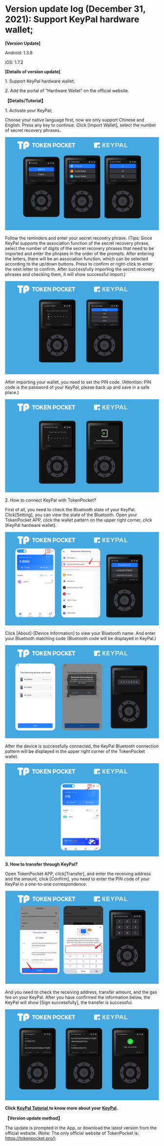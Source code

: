 # Version update log (December 31, 2021): Support KeyPal hardware wallet;

**\[Version Update]**

Android: 1.3.8

iOS: 1.7.2

**\[Details of version update]**

1\. Support KeyPal hardware wallet;

2\. Add the portal of “Hardware Wallet” on the official website.

**【Details/Tutorial】**

1\. Activate your KeyPal;

Choose your native language first, now we only support Chinese and English. Press any key to continue. Click \[Import Wallet], select the number of secret recovery phrases.

![](<../../.gitbook/assets/image (40).png>)

Follow the reminders and enter your secret recovery phrase. (Tips: Since KeyPal supports the association function of the secret recovery phrase, select the number of digits of the secret recovery phrases that need to be imported and enter the phrases in the order of the prompts. After entering the letters, there will be an association function, which can be selected according to the up/down buttons. Press to confirm or right-click to enter the next letter to confirm. After successfully importing the secret recovery phrases and checking them, it will show successful import.)

![](<../../.gitbook/assets/image (51).png>)

After importing your wallet, you need to set the PIN code. (Attention: PIN code is the password of your KeyPal, please back up and save in a safe place.)

![](<../../.gitbook/assets/image (44) (1).png>)

2\. How to connect KeyPal with TokenPocket?

First of all, you need to check the Bluetooth state of your KeyPal. Click\[Setting], you can view the state of the Bluetooth. Open your TokenPocket APP, click the wallet pattern on the upper right corner, click \[KeyPal hardware wallet].

![](../../.gitbook/assets/100.png)

Click \[About]-\[Device Information] to view your Bluetooth name. And enter your Bluetooth matching code (Bluetooth code will be displayed in KeyPal.)

![](<../../.gitbook/assets/image (45).png>)

After the device is successfully connected, the KeyPal Bluetooth connection pattern will be displayed in the upper right corner of the TokenPocket wallet.

![](<../../.gitbook/assets/image (48).png>)

**3. How to transfer through KeyPal?**

Open TokenPocket APP, click\[Transfer], and enter the receiving address and the amount, click \[Confirm], you need to enter the PIN code of your KeyPal in a one-to-one correspondence.

![](<../../.gitbook/assets/image (43).png>)

And you need to check the receiving address, transfer amount, and the gas fee on your KeyPal. After you have confirmed the information below, the KeyPal will show \[Sign successfully], the transfer is successful.

![](<../../.gitbook/assets/image (54).png>)

**Click** [**KeyPal Tutorial** ](https://keypal.gitbook.io/en/keypal-tutorial)**to know more about your** [**KeyPal**](https://www.keypal.pro/en/)**.**

**【Version update method】**‌

The update is prompted in the App, or download the latest version from the official website. (Note: The only official website of TokenPocket is: [https://tokenpocket.pro/)](https://tokenpocket.pro/\))

